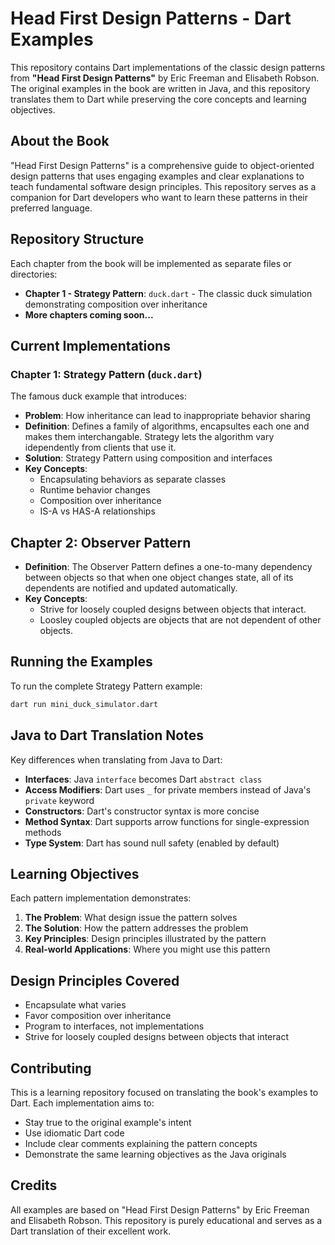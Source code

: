# Head First Design Patterns - Dart Examples

This repository contains Dart implementations of the classic design patterns from **"Head First Design Patterns"** by Eric Freeman and Elisabeth Robson. The original examples in the book are written in Java, and this repository translates them to Dart while preserving the core concepts and learning objectives.

## About the Book

"Head First Design Patterns" is a comprehensive guide to object-oriented design patterns that uses engaging examples and clear explanations to teach fundamental software design principles. This repository serves as a companion for Dart developers who want to learn these patterns in their preferred language.

## Repository Structure

Each chapter from the book will be implemented as separate files or directories:

- **Chapter 1 - Strategy Pattern**: `duck.dart` - The classic duck simulation demonstrating composition over inheritance
- **More chapters coming soon...**

## Current Implementations

### Chapter 1: Strategy Pattern (`duck.dart`)
The famous duck example that introduces:
- **Problem**: How inheritance can lead to inappropriate behavior sharing
- **Definition**: Defines a family of algorithms, encapsultes each one and makes them interchangable. Strategy lets the algorithm vary idependently from clients that use it.
- **Solution**: Strategy Pattern using composition and interfaces
- **Key Concepts**: 
  - Encapsulating behaviors as separate classes
  - Runtime behavior changes
  - Composition over inheritance
  - IS-A vs HAS-A relationships

## Chapter 2: Observer Pattern
- **Definition**: The Observer Pattern defines a one-to-many dependency between objects so that when one object changes state, all of its dependents are notified and updated automatically.
- **Key Concepts**: 
  - Strive for loosely coupled designs between objects that interact.
  - Loosley coupled objects are objects that are not dependent of other objects.

## Running the Examples

To run the complete Strategy Pattern example:

```bash
dart run mini_duck_simulator.dart
```

## Java to Dart Translation Notes

Key differences when translating from Java to Dart:

- **Interfaces**: Java `interface` becomes Dart `abstract class`
- **Access Modifiers**: Dart uses `_` for private members instead of Java's `private` keyword
- **Constructors**: Dart's constructor syntax is more concise
- **Method Syntax**: Dart supports arrow functions for single-expression methods
- **Type System**: Dart has sound null safety (enabled by default)

## Learning Objectives

Each pattern implementation demonstrates:

1. **The Problem**: What design issue the pattern solves
2. **The Solution**: How the pattern addresses the problem
3. **Key Principles**: Design principles illustrated by the pattern
4. **Real-world Applications**: Where you might use this pattern

## Design Principles Covered

- Encapsulate what varies
- Favor composition over inheritance  
- Program to interfaces, not implementations
- Strive for loosely coupled designs between objects that interact

## Contributing

This is a learning repository focused on translating the book's examples to Dart. Each implementation aims to:
- Stay true to the original example's intent
- Use idiomatic Dart code
- Include clear comments explaining the pattern concepts
- Demonstrate the same learning objectives as the Java originals

## Credits

All examples are based on "Head First Design Patterns" by Eric Freeman and Elisabeth Robson. This repository is purely educational and serves as a Dart translation of their excellent work.